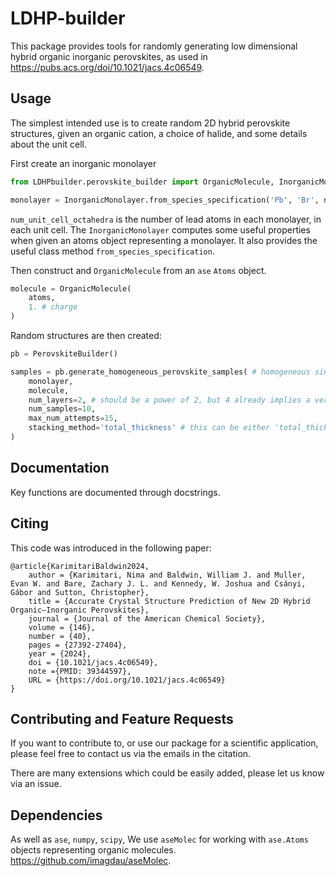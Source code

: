 # LDHP-builder

This package provides tools for randomly generating low dimensional hybrid organic inorganic perovskites, as used in https://pubs.acs.org/doi/10.1021/jacs.4c06549.

## Usage

The simplest intended use is to create random 2D hybrid perovskite structures, given an organic cation, a choice of halide, and some details about the unit cell.

First create an inorganic monolayer

```python
from LDHPbuilder.perovskite_builder import OrganicMolecule, InorganicMonolayer, PerovskiteBuilder

monolayer = InorganicMonolayer.from_species_specification('Pb', 'Br', num_unit_cell_octahedra=2,num_layer=1)
```
`num_unit_cell_octahedra` is the number of lead atoms in each monolayer, in each unit cell. The `InorganicMonolayer` computes some useful properties when given an atoms object representing a monolayer. It also provides the useful class method `from_species_specification`.  

Then construct and `OrganicMolecule` from an `ase` `Atoms` object.

```python
molecule = OrganicMolecule(
    atoms,
    1. # charge
)
```

Random structures are then created:
```python
pb = PerovskiteBuilder()

samples = pb.generate_homogeneous_perovskite_samples( # homogeneous since just one kind of molecule
    monolayer, 
    molecule, 
    num_layers=2, # should be a power of 2, but 4 already implies a very large search task
    num_samples=10, 
    max_num_attempts=15, 
    stacking_method='total_thickness' # this can be either 'total_thickness' or 'half_thickness'. use half_thickness for long, thin +1 molecules
)
```

## Documentation

Key functions are documented through docstrings. 

## Citing

This code was introduced in the following paper:

```bibtext
@article{KarimitariBaldwin2024,
    author = {Karimitari, Nima and Baldwin, William J. and Muller, Evan W. and Bare, Zachary J. L. and Kennedy, W. Joshua and Csányi, Gábor and Sutton, Christopher},
    title = {Accurate Crystal Structure Prediction of New 2D Hybrid Organic–Inorganic Perovskites},
    journal = {Journal of the American Chemical Society},
    volume = {146},
    number = {40},
    pages = {27392-27404},
    year = {2024},
    doi = {10.1021/jacs.4c06549},
    note ={PMID: 39344597},
    URL = {https://doi.org/10.1021/jacs.4c06549}
}
```

## Contributing and Feature Requests

If you want to contribute to, or use our package for a scientific application, please feel free to contact us via the emails in the citation.

There are many extensions which could be easily added, please let us know via an issue.

## Dependencies

As well as `ase`, `numpy`, `scipy`, We use `aseMolec` for working with `ase.Atoms` objects representing organic molecules. https://github.com/imagdau/aseMolec.
